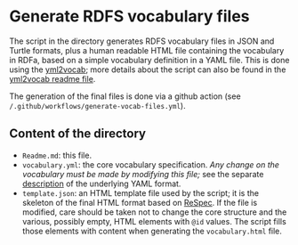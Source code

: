 # Generate RDFS vocabulary files

The script in the directory generates RDFS vocabulary files in JSON and Turtle formats, plus a human readable HTML file containing the vocabulary in RDFa, based on a simple vocabulary definition in a YAML file. This is done using the [yml2vocab](https://github.com/w3c/yml2vocab); more details about the script can also be found in the [yml2vocab readme file](https://github.com/w3c/yml2vocab).

The generation of the final files is done via a github action (see `/.github/workflows/generate-vocab-files.yml`).


## Content of the directory

- `Readme.md`: this file.
- `vocabulary.yml`: the core vocabulary specification. _Any change on the vocabulary must be made by modifying this file;_ see the separate [description](https://github.com/w3c/yml2vocab) of the underlying YAML format.
- `template.json`: an HTML template file used by the script; it is the skeleton of the final HTML format based on [ReSpec](https://respec.org/docs/). If the file is modified, care should be taken not to change the core structure and the various, possibly empty, HTML elements with `@id` values. The script fills those elements with content when generating the `vocabulary.html` file.

